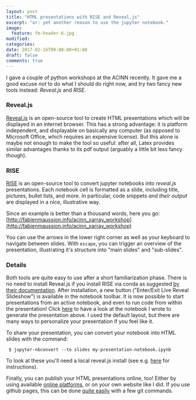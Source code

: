 ```yaml
---
layout: post
title: "HTML presentations with RISE and Reveal.js"
excerpt: "or: yet another reason to use the jupyter notebook."
image:
  feature: fm-header-6.jpg
modified:
categories:
date: 2017-02-16T09:00:00+01:00
draft: false
comments: true
---
```


I gave a couple of python workshops at the ACINN recently. It gave me a good
excuse *not* to do what I should do right now, and try two fancy new tools
instead: *Reveal.js* and *RISE*.


### Reveal.js

[Reveal.js](http://lab.hakim.se/reveal-js/) is an open-source tool to create
HTML presentations which will be displayed in an internet browser.
This has a strong advantage: it is platform independent, and displayable on
basically any computer (as opposed to Microsoft Office, which requires an
expensive license). But this alone is maybe not enough to make the tool so
useful: after all, Latex provides similar advantages thanks to its pdf output
(arguably a little bit less fancy though).


### RISE

[RISE](https://github.com/damianavila/RISE) is an open-source tool to convert
jupyter notebooks into *reveal.js* presentations.
Each notebook cell is formatted as a
slide, including title, pictures, bullet lists, and more. In particular,
code snippets *and their output* are displayed in a nice, illustrative way.

Since an example is better than a thousand words, here you go:
[http://fabienmaussion.info/acinn_xarray_workshop](http://fabienmaussion.info/acinn_xarray_workshop)

You can use the arrows in the lower right corner as well as your keyboard to
navigate between slides.
With `escape`, you can trigger an overview of the presentation, illustrating
it's structure into "main slides" and "sub-slides".


### Details

Both tools are quite easy to use after a short familiarization phase. There is
no need to install Reveal.js if you install RISE via conda as suggested
[by their documentation](https://github.com/damianavila/RISE#installation).
After installation, a new button ("Enter/Exit Live Reveal Slideshow") is
available in the notebook toolbar. It is now possible to start presentations
from an active notebook, and even to run code from within the presentation!
Click [here](https://github.com/fmaussion/teaching/blob/master/xarray_intro_acinn/ACINN_workshop_xarray-slides.ipynb)
to have a look at the notebook I wrote to generate the presentation above.
I used the default layout, but there are many ways to personalize
your presentation if you feel like it.

To share your presentation, you can convert your notebook into HTML slides
with the command:

```
 $ jupyter-nbconvert --to slides my-presentation-notebook.ipynb
```

To look at these you'll need a local reveal.js install (see e.g. [here](http://echorand.me/presentation-slides-with-jupyter-notebook.html) for
instructions).

Finally, you can publish your HTML presentations online, too! Either by using
available [online platforms](https://slides.com/explore), or on your own
website like I did. If you use github pages, this can be done
[quite easily](https://cynng.wordpress.com/2014/10/08/using-reveal-js-on-github-pages-for-your-presentations/)
with a few git commands.
